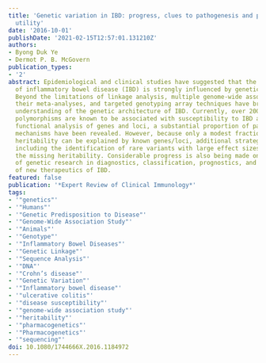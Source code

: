 ```yaml
---
title: 'Genetic variation in IBD: progress, clues to pathogenesis and possible clinical
  utility'
date: '2016-10-01'
publishDate: '2021-02-15T12:57:01.131210Z'
authors:
- Byong Duk Ye
- Dermot P. B. McGovern
publication_types:
- '2'
abstract: Epidemiological and clinical studies have suggested that the pathogenesis
  of inflammatory bowel disease (IBD) is strongly influenced by genetic predisposition.
  Beyond the limitations of linkage analysis, multiple genome-wide association studies,
  their meta-analyses, and targeted genotyping array techniques have broadened our
  understanding of the genetic architecture of IBD. Currently, over 200 single nucleotide
  polymorphisms are known to be associated with susceptibility to IBD and through
  functional analysis of genes and loci, a substantial proportion of pathophysiologic
  mechanisms have been revealed. However, because only a modest fraction of predicted
  heritability can be explained by known genes/loci, additional strategies are needed
  including the identification of rare variants with large effect sizes to help explain
  the missing heritability. Considerable progress is also being made on applying outcomes
  of genetic research in diagnostics, classification, prognostics, and the development
  of new therapeutics of IBD.
featured: false
publication: '*Expert Review of Clinical Immunology*'
tags:
- '"genetics"'
- '"Humans"'
- '"Genetic Predisposition to Disease"'
- '"Genome-Wide Association Study"'
- '"Animals"'
- '"Genotype"'
- '"Inflammatory Bowel Diseases"'
- '"Genetic Linkage"'
- '"Sequence Analysis"'
- '"DNA"'
- '"Crohn’s disease"'
- '"Genetic Variation"'
- '"Inflammatory bowel disease"'
- '"ulcerative colitis"'
- '"disease susceptibility"'
- '"genome-wide association study"'
- '"heritability"'
- '"pharmacogenetics"'
- '"Pharmacogenetics"'
- '"sequencing"'
doi: 10.1080/1744666X.2016.1184972
---
```


